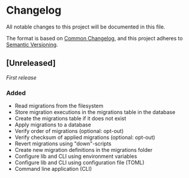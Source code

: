# Changelog

All notable changes to this project will be documented in this file.

The format is based on [Common Changelog](https://common-changelog.org/),
and this project adheres to [Semantic Versioning](https://semver.org/spec/v2.0.0.html).

## [Unreleased]

_First release_

### Added

* Read migrations from the filesystem
* Store migration executions in the migrations table in the database
* Create the migrations table if it does not exist
* Apply migrations to a database
* Verify order of migrations (optional: opt-out)
* Verify checksum of applied migrations (optional: opt-out)
* Revert migrations using "down"-scripts
* Create new migration definitions in the migrations folder
* Configure lib and CLI using environment variables
* Configure lib and CLI using configuration file (TOML)
* Command line application (CLI)
